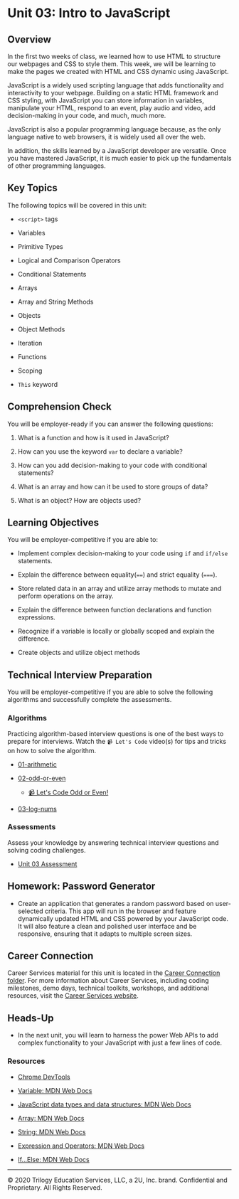 # Unit 03: Intro to JavaScript

## Overview

In the first two weeks of class, we learned how to use HTML to structure our webpages and CSS to style them. This week, we will be learning to make the pages we created with HTML and CSS dynamic using JavaScript.

JavaScript is a widely used scripting language that adds functionality and interactivity to your webpage. Building on a static HTML framework and CSS styling, with JavaScript you can store information in variables, manipulate your HTML, respond to an event, play audio and video, add decision-making in your code, and much, much more. 

JavaScript is also a popular programming language because, as the only language native to web browsers, it is widely used all over the web. 

In addition, the skills learned by a JavaScript developer are versatile. Once you have mastered JavaScript, it is much easier to pick up the fundamentals of other programming languages. 

## Key Topics

The following topics will be covered in this unit:

 * `<script>` tags

 * Variables

 * Primitive Types
 
 * Logical and Comparison Operators
 
 * Conditional Statements
 
 * Arrays
 
 * Array and String Methods
 
 * Objects
 
 * Object Methods
 
 * Iteration
 
 * Functions
 
 * Scoping 
 
 * `This` keyword
   
## Comprehension Check

You will be employer-ready if you can answer the following questions: 

1. What is a function and how is it used in JavaScript? 

2. How can you use the keyword `var` to declare a variable? 

3. How can you add decision-making to your code with conditional statements? 

4. What is an array and how can it be used to store groups of data?

5. What is an object? How are objects used? 

## Learning Objectives

You will be employer-competitive if you are able to: 

* Implement complex decision-making to your code using `if` and `if/else` statements. 

* Explain the difference between equality(`==`) and strict equality (`===`). 

* Store related data in an array and utilize array methods to mutate and perform operations on the array. 

* Explain the difference between function declarations and function expressions. 

* Recognize if a variable is locally or globally scoped and explain the difference.

* Create objects and utilize object methods 

## Technical Interview Preparation

You will be employer-competitive if you are able to solve the following algorithms and successfully complete the assessments.

### Algorithms

Practicing algorithm-based interview questions is one of the best ways to prepare for interviews. Watch the `📹 Let's Code` video(s) for tips and tricks on how to solve the algorithm.

* [01-arithmetic](03-Algorithms/01-arithmetic)

* [02-odd-or-even](03-Algorithms/02-odd-or-even)

  * [📹 Let's Code Odd or Even!](https://2u-20.wistia.com/medias/bnqjr1owj7)

* [03-log-nums](03-Algorithms/03-log-nums)

### Assessments

Assess your knowledge by answering technical interview questions and solving coding challenges.

* [Unit 03 Assessment](https://forms.gle/WQNAEujgFBVm6kc79)

## Homework: Password Generator

* Create an application that generates a random password based on user-selected criteria. This app will run in the browser and feature dynamically updated HTML and CSS powered by your JavaScript code. It will also feature a clean and polished user interface and be responsive, ensuring that it adapts to multiple screen sizes.

## Career Connection

Career Services material for this unit is located in the [Career Connection folder](04-Career-Connection/README.md). For more information about Career Services, including coding milestones, demo days, technical toolkits, workshops, and additional resources, visit the [Career Services website](http://bit.ly/CodingCS).

## Heads-Up

* In the next unit, you will learn to harness the power Web APIs to add complex functionality to your JavaScript with just a few lines of code. 

### Resources

* [Chrome DevTools](https://developers.google.com/web/tools/chrome-devtools/open)

* [Variable: MDN Web Docs](https://developer.mozilla.org/en-US/docs/Glossary/Variable)

* [JavaScript data types and data structures: MDN Web Docs](https://developer.mozilla.org/en-US/docs/Web/JavaScript/Data_structures)

* [Array: MDN Web Docs](https://developer.mozilla.org/en-US/docs/Web/JavaScript/Reference/Global_Objects/Array#Instance_methods)

* [String: MDN Web Docs](https://developer.mozilla.org/en-US/docs/Web/JavaScript/Reference/Global_Objects/String#Instance_methods)

* [Expression and Operators: MDN Web Docs](https://developer.mozilla.org/en-US/docs/Web/JavaScript/Guide/Expressions_and_Operators)

* [If...Else: MDN Web Docs](https://developer.mozilla.org/en-US/docs/Web/JavaScript/Reference/Statements/if...else)

---
© 2020 Trilogy Education Services, LLC, a 2U, Inc. brand. Confidential and Proprietary. All Rights Reserved.
